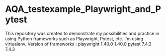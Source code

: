 # AQA_testexample_Playwright_and_Pytest
This repository was created to demonstrate my possibilities and practice  in using Python frameworks such as Playwright, Pytest, etc.
I'm using virtualenv.
Version of frameworks : 
playwright	1.40.0	1.40.0
pytest	7.4.3	7.4.3
